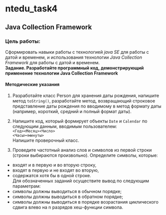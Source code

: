 # ntedu_task4  
## Java Collection Framework  
### Цель работы:  
Сформировать навыки работы с технологией _java SE_ для работы с датой
и временем, и использования технологии _Java Collection Framework_ для
работы с датой и временем.  
**Задание. Разработайте программный код, демонстрирующий
применение технологии Java Collection Framework**  
  
#### Методические указания  
1. Разработайте класс Person для хранения даты рождения, напишите
метод `toString()`, разработайте метод, возвращающий строковое
представление даты рождения по вводимому в метод формату даты
(например, короткий, средний и полный формат даты).  
  
2. Напишите код, который формирует объекты `Date` и `Calendar` по
следующим данным, вводимым пользователем:  
`<Год><Месяц><Число>`  
`<Часы><минуты>`  
Напишите проверочный класс.
  
3. Проведите частотный анализ слов и символов из первой строки (строки
выбираются произвольно). Определите символы, которые:  
- входят и в первую и во вторую строку,  
- входят в первую и не входят во вторую,  
- содержатся хотя бы в одной строке.  
Для обозначенных заданий осуществите вывод по следующим
параметрам:  
- символы должны выводиться в обычном порядке;  
- символы должны выводиться в обратном порядке;  
- символы должны выводиться в порядке возрастания циклического сдвига влево на n разрядов хеш-функции символа.  
